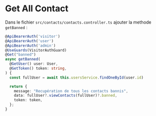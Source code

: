 # Get All Contact

Dans le fichier ```src/contacts/contacts.controller.ts``` ajouter la methode ```getBanned``` :

```ts
@ApiBearerAuth('visitor')
@ApiBearerAuth('user')
@ApiBearerAuth('admin')
@UseGuards(VisitorAuthGuard)
@Get("banned")
async getBanned(
  @GetUser() user: User,
  @GetToken() token: string,
) {
  const fullUser = await this.usersService.findOneById(user.id)

  return {
    message: "Recupération de tous les contacts bannis",
    data: fullUser?.viewContacts(fullUser)?.banned,
    token: token,
  };
}
```